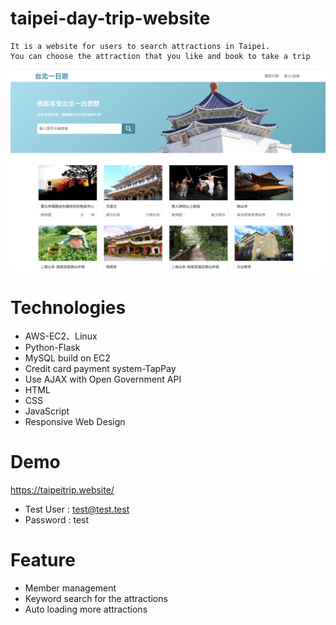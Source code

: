 # taipei-day-trip-website
```
It is a website for users to search attractions in Taipei.
You can choose the attraction that you like and book to take a trip
```
![image](https://github.com/songlin1026/member/blob/main/TaipeiTrip-Demo.png)
# Technologies
* AWS-EC2、Linux
* Python-Flask
* MySQL build on EC2
* Credit card payment system-TapPay
* Use AJAX with Open Government API
* HTML
* CSS
* JavaScript
* Responsive Web Design 

# Demo
https://taipeitrip.website/
* Test User : test@test.test
* Password : test

# Feature
* Member management
* Keyword search for the attractions
* Auto loading more attractions 

